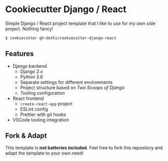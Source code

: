 # Cookiecutter Django / React

Simple Django / React project template that I like to use for my own side project. Nothing fancy!

```bash
$ cookiecutter gh:dethi/cookiecutter-django-react
```

## Features

* Django backend
  * Django 2.x
  * Python 3.6
  * Separate settings for different environments
  * Project structure based on _Two Scoops of Django_
  * Tooling configuration
* React frontend
  * `create-react-app` project
  * ESLint config
  * Prettier with git hooks
* VSCode tooling integration

## Fork & Adapt

This template is **not batteries included**. Feel free to fork this repository and adapt the template to your own need!
